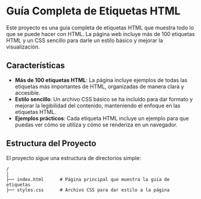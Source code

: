 # Guía Completa de Etiquetas HTML

Este proyecto es una guía completa de etiquetas HTML que muestra todo lo que se puede hacer con HTML. La página web incluye más de 100 etiquetas HTML y un CSS sencillo para darle un estilo básico y mejorar la visualización.

## Características

- **Más de 100 etiquetas HTML**: La página incluye ejemplos de todas las etiquetas más importantes de HTML, organizadas de manera clara y accesible.
- **Estilo sencillo**: Un archivo CSS básico se ha incluido para dar formato y mejorar la legibilidad del contenido, manteniendo el enfoque en las etiquetas HTML.
- **Ejemplos prácticos**: Cada etiqueta HTML incluye un ejemplo para que puedas ver cómo se utiliza y cómo se renderiza en un navegador.

## Estructura del Proyecto

El proyecto sigue una estructura de directorios simple:

```plaintext
/
│
├── index.html      # Página principal que muestra la guía de etiquetas
├── styles.css      # Archivo CSS para dar estilo a la página
